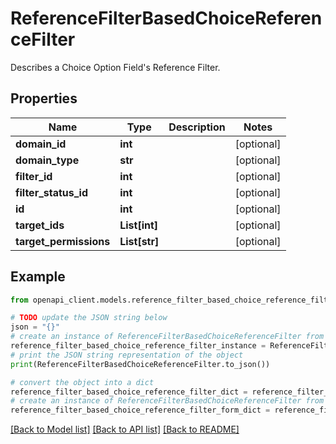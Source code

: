 # ReferenceFilterBasedChoiceReferenceFilter

Describes a Choice Option Field's Reference Filter.

## Properties

Name | Type | Description | Notes
------------ | ------------- | ------------- | -------------
**domain_id** | **int** |  | [optional] 
**domain_type** | **str** |  | [optional] 
**filter_id** | **int** |  | [optional] 
**filter_status_id** | **int** |  | [optional] 
**id** | **int** |  | [optional] 
**target_ids** | **List[int]** |  | [optional] 
**target_permissions** | **List[str]** |  | [optional] 

## Example

```python
from openapi_client.models.reference_filter_based_choice_reference_filter import ReferenceFilterBasedChoiceReferenceFilter

# TODO update the JSON string below
json = "{}"
# create an instance of ReferenceFilterBasedChoiceReferenceFilter from a JSON string
reference_filter_based_choice_reference_filter_instance = ReferenceFilterBasedChoiceReferenceFilter.from_json(json)
# print the JSON string representation of the object
print(ReferenceFilterBasedChoiceReferenceFilter.to_json())

# convert the object into a dict
reference_filter_based_choice_reference_filter_dict = reference_filter_based_choice_reference_filter_instance.to_dict()
# create an instance of ReferenceFilterBasedChoiceReferenceFilter from a dict
reference_filter_based_choice_reference_filter_form_dict = reference_filter_based_choice_reference_filter.from_dict(reference_filter_based_choice_reference_filter_dict)
```
[[Back to Model list]](../README.md#documentation-for-models) [[Back to API list]](../README.md#documentation-for-api-endpoints) [[Back to README]](../README.md)


